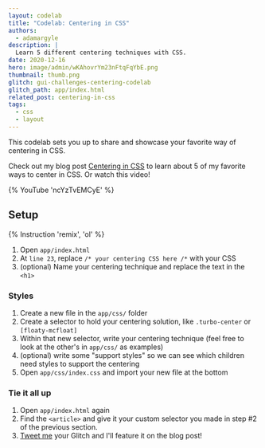 ```yaml
---
layout: codelab
title: "Codelab: Centering in CSS"
authors:
  - adamargyle
description: |
  Learn 5 different centering techniques with CSS.
date: 2020-12-16
hero: image/admin/wKAhovrYm23nFtqFqYbE.png
thumbnail: thumb.png
glitch: gui-challenges-centering-codelab
glitch_path: app/index.html
related_post: centering-in-css
tags:
  - css
  - layout
---
```


This codelab sets you up to share and showcase your favorite way of centering in
CSS.

Check out my blog post [Centering in CSS](/centering-in-css) to learn about 5 of
my favorite ways to center in CSS. Or watch this video!

{% YouTube 'ncYzTvEMCyE' %}

## Setup

{% Instruction 'remix', 'ol' %}
1. Open `app/index.html`
1. At `line 23`, replace `/* your centering CSS here /*` with your CSS
1. (optional) Name your centering technique and replace the text in the `<h1>`

### Styles
1. Create a new file in the `app/css/` folder
1. Create a selector to hold your centering solution, like `.turbo-center` or
   `[floaty-mcfloat]`
1. Within that new selector, write your centering technique (feel free to look
   at the other's in `app/css/` as examples)
1. (optional) write some "support styles" so we can see which children need
   styles to support the centering
1. Open `app/css/index.css` and import your new file at the bottom

### Tie it all up
1. Open `app/index.html` again
1. Find the `<article>` and give it your custom selector you made in step #2 of
   the previous section. 
1. [Tweet me](https://twitter.com/argyleink) your Glitch and I'll feature it on
   the blog post!
